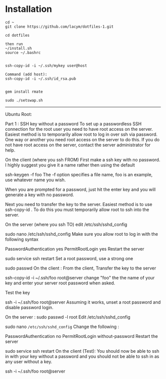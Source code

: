 # Installation
```
cd ~
git clone https://github.com/lacym/dotfiles-1.git

cd dotfiles

then run 
~/install.sh
source ~/.bashrc


ssh-copy-id -i ~/.ssh/mykey user@host

Command (add host):
ssh-copy-id -i ~/.ssh/id_rsa.pub 


gem install rmate

sudo ./setswap.sh

```

---------------------------
Ubuntu Root:

Part 1 : SSH key without a password
To set up a passwordless SSH connection for the root user you need to have root access on the server. Easiest method is to temporarily allow root to log in over ssh via password. One way or another you need root access on the server to do this. If you do not have root access on the server, contact the server administrator for help.

On the client (where you ssh FROM)
First make a ssh key with no password. I highly suggest you give it a name rather then using the default

ssh-keygen -f foo
The -f option specifies a file name, foo is an example, use whatever name you wish.

When you are prompted for a password, just hit the enter key and you will generate a key with no password.

Next you need to transfer the key to the server. Easiest method is to use ssh-copy-id . To do this you must temporarily allow root to ssh into the server.

On the server (where you ssh TO)
edit /etc/ssh/sshd_config

sudo nano /etc/ssh/sshd_config
Make sure you allow root to log in with the following syntax

PasswordAuthentication yes
PermitRootLogin yes
Restart the server

sudo service ssh restart
Set a root password, use a strong one

sudo passwd
On the client :
From the client, Transfer the key to the server

ssh-copy-id -i ~/.ssh/foo root@server
change "foo" the the name of your key and enter your server root password when asked.

Test the key

ssh -i ~/.ssh/foo root@server
Assuming it works, unset a root password and disable password login.

On the server :
sudo passwd -l root
Edit /etc/ssh/sshd_config

sudo nano `/etc/ssh/sshd_config`
Change the following :

PasswordAuthentication no
PermitRootLogin without-password
Restart the server

sudo service ssh restart
On the client (Test):
You should now be able to ssh in with your key without a password and you should not be able to ssh in as any user without a key.

ssh -i ~/.ssh/foo root@server
